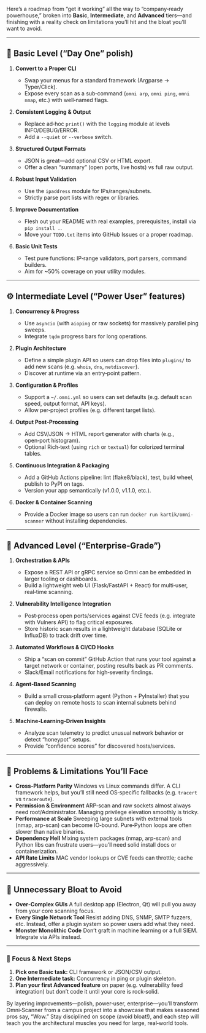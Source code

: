 Here’s a roadmap from “get it working” all the way to “company‑ready powerhouse,” broken into **Basic**, **Intermediate**, and **Advanced** tiers—and finishing with a reality check on limitations you’ll hit and the bloat you’ll want to avoid.

---

## 🔰 Basic Level (“Day One” polish)

1. **Convert to a Proper CLI**

    * Swap your menus for a standard framework (Argparse → Typer/Click).
    * Expose every scan as a sub‑command (`omni arp`, `omni ping`, `omni nmap`, etc.) with well‑named flags.

2. **Consistent Logging & Output**

    * Replace ad‑hoc `print()` with the `logging` module at levels INFO/DEBUG/ERROR.
    * Add a `--quiet` or `--verbose` switch.

3. **Structured Output Formats**

    * JSON is great—add optional CSV or HTML export.
    * Offer a clean “summary” (open ports, live hosts) vs full raw output.

4. **Robust Input Validation**

    * Use the `ipaddress` module for IPs/ranges/subnets.
    * Strictly parse port lists with regex or libraries.

5. **Improve Documentation**

    * Flesh out your README with real examples, prerequisites, install via `pip install .`.
    * Move your `TODO.txt` items into GitHub Issues or a proper roadmap.

6. **Basic Unit Tests**

    * Test pure functions: IP‐range validators, port parsers, command builders.
    * Aim for \~50% coverage on your utility modules.

---

## ⚙️ Intermediate Level (“Power User” features)

1. **Concurrency & Progress**

    * Use `asyncio` (with `aioping` or raw sockets) for massively parallel ping sweeps.
    * Integrate `tqdm` progress bars for long operations.

2. **Plugin Architecture**

    * Define a simple plugin API so users can drop files into `plugins/` to add new scans (e.g. `whois`, `dns`, `netdiscover`).
    * Discover at runtime via an entry‐point pattern.

3. **Configuration & Profiles**

    * Support a `~/.omni.yml` so users can set defaults (e.g. default scan speed, output format, API keys).
    * Allow per‐project profiles (e.g. different target lists).

4. **Output Post‑Processing**

    * Add CSV/JSON → HTML report generator with charts (e.g., open‑port histogram).
    * Optional Rich‑text (using `rich` or `textual`) for colorized terminal tables.

5. **Continuous Integration & Packaging**

    * Add a GitHub Actions pipeline: lint (flake8/black), test, build wheel, publish to PyPI on tags.
    * Version your app semantically (v1.0.0, v1.1.0, etc.).

6. **Docker & Container Scanning**

    * Provide a Docker image so users can run `docker run kartik/omni-scanner` without installing dependencies.

---

## 🚀 Advanced Level (“Enterprise‑Grade”)

1. **Orchestration & APIs**

    * Expose a REST API or gRPC service so Omni can be embedded in larger tooling or dashboards.
    * Build a lightweight web UI (Flask/FastAPI + React) for multi‑user, real‑time scanning.

2. **Vulnerability Intelligence Integration**

    * Post‑process open ports/services against CVE feeds (e.g. integrate with Vulners API) to flag critical exposures.
    * Store historic scan results in a lightweight database (SQLite or InfluxDB) to track drift over time.

3. **Automated Workflows & CI/CD Hooks**

    * Ship a “scan on commit” GitHub Action that runs your tool against a target network or container, posting results back as PR comments.
    * Slack/Email notifications for high‑severity findings.

4. **Agent‑Based Scanning**

    * Build a small cross‑platform agent (Python + PyInstaller) that you can deploy on remote hosts to scan internal subnets behind firewalls.

5. **Machine‑Learning‑Driven Insights**

    * Analyze scan telemetry to predict unusual network behavior or detect “honeypot” setups.
    * Provide “confidence scores” for discovered hosts/services.

---

## 🚧 Problems & Limitations You’ll Face

* **Cross‑Platform Parity**
  Windows vs Linux commands differ. A CLI framework helps, but you’ll still need OS‑specific fallbacks (e.g. `tracert` vs `traceroute`).
* **Permission & Environment**
  ARP‑scan and raw sockets almost always need root/Administrator. Managing privilege elevation smoothly is tricky.
* **Performance at Scale**
  Sweeping large subnets with external tools (nmap, arp-scan) can become IO‑bound. Pure‑Python loops are often slower than native binaries.
* **Dependency Hell**
  Mixing system packages (nmap, arp-scan) and Python libs can frustrate users—you’ll need solid install docs or containerization.
* **API Rate Limits**
  MAC vendor lookups or CVE feeds can throttle; cache aggressively.

---

## 🚫 Unnecessary Bloat to Avoid

* **Over‑Complex GUIs**
  A full desktop app (Electron, Qt) will pull you away from your core scanning focus.
* **Every Single Network Tool**
  Resist adding DNS, SNMP, SMTP fuzzers, etc. Instead, offer a plugin system so power users add what they need.
* **Monster Monolithic Code**
  Don’t graft in machine learning or a full SIEM. Integrate via APIs instead.

---

### 🔑 Focus & Next Steps

1. **Pick one Basic task:** CLI framework or JSON/CSV output.
2. **One Intermediate task:** Concurrency in ping or plugin skeleton.
3. **Plan your first Advanced feature** on paper (e.g. vulnerability feed integration) but don’t code it until your core is rock‑solid.

By layering improvements—polish, power‑user, enterprise—you’ll transform Omni‑Scanner from a campus project into a showcase that makes seasoned pros say, “Wow.” Stay disciplined on scope (avoid bloat!), and each step will teach you the architectural muscles you need for large, real‑world tools.